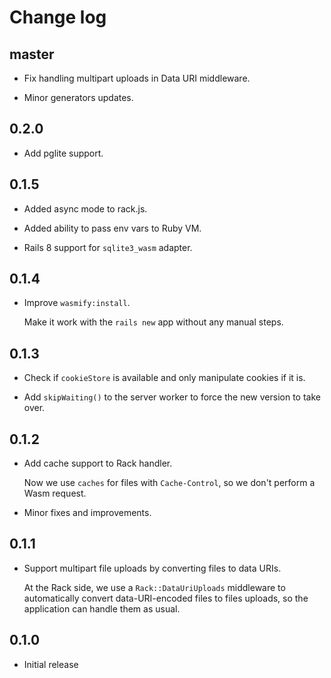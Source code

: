 # Change log

## master

- Fix handling multipart uploads in Data URI middleware.

- Minor generators updates.

## 0.2.0

- Add pglite support.

## 0.1.5

- Added async mode to rack.js.

- Added ability to pass env vars to Ruby VM.

- Rails 8 support for `sqlite3_wasm` adapter.

## 0.1.4

- Improve `wasmify:install`.

  Make it work with the `rails new` app without any manual steps.

## 0.1.3

- Check if `cookieStore` is available and only manipulate cookies if it is.

- Add `skipWaiting()` to the server worker to force the new version to take over.

## 0.1.2

- Add cache support to Rack handler.

  Now we use `caches` for files with `Cache-Control`, so we don't perform a Wasm request.

- Minor fixes and improvements.

## 0.1.1

- Support multipart file uploads by converting files to data URIs.

  At the Rack side, we use a `Rack::DataUriUploads` middleware to automatically convert
  data-URI-encoded files to files uploads, so the application can handle them as usual.

## 0.1.0

- Initial release
